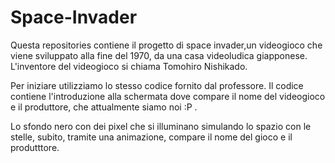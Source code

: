# Space-Invader 
Questa repositories contiene il progetto di space invader,un videogioco che viene sviluppato alla fine del 1970, da una casa videoludica giapponese. L'inventore del videogioco si chiama Tomohiro Nishikado.

Per iniziare utilizziamo lo stesso codice fornito dal professore. Il codice contiene l'introduzione alla schermata dove compare il nome del videogioco e il produttore, che attualmente siamo noi  :P .

Lo sfondo nero con dei pixel che si illuminano simulando lo spazio con le stelle, subito, tramite una animazione, compare il nome del gioco e il produtttore.
